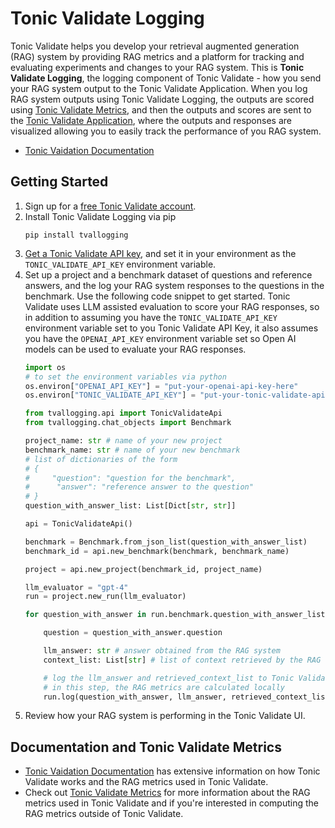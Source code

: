 # Tonic Validate Logging

Tonic Validate helps you develop your retrieval augmented generation (RAG) system by providing RAG metrics and a platform for tracking and evaluating experiments and changes to your RAG system. This is **Tonic Validate Logging**, the logging component of Tonic Validate - how you send your RAG system output to the Tonic Validate Application. When you log RAG system outputs using Tonic Validate Logging, the outputs are scored using [Tonic Validate Metrics](https://github.com/TonicAI/tvalmetrics), and then the outputs and scores are sent to the [Tonic Validate Application](https://validate.tonic.ai), where the outputs and responses are visualized allowing you to easily track the performance of you RAG system.

*  [Tonic Vaidation Documentation](https://docs.tonic.ai/validate/)

## Getting Started

1. Sign up for a [free Tonic Validate account](https://validate.tonic.ai/signup).
2. Install Tonic Validate Logging via pip
   ```
   pip install tvallogging
   ```
3. [Get a Tonic Validate API key](https://docs.tonic.ai/validate/getting-started-with-tonic-validate/tonic-validate-obtain-sdk-access-token), and set it in your environment as the `TONIC_VALIDATE_API_KEY` environment variable.
4. Set up a project and a benchmark dataset of questions and reference answers, and the log your RAG system responses to the questions in the benchmark. Use the following code snippet to get started. Tonic Validate uses LLM assisted evaluation to score your RAG responses, so in addition to assuming you have the `TONIC_VALIDATE_API_KEY` environment variable set to you Tonic Validate API Key, it also assumes you have the `OPENAI_API_KEY` environment variable set so Open AI models can be used to evaluate your RAG responses.
   ```python
   import os
   # to set the environment variables via python
   os.environ["OPENAI_API_KEY"] = "put-your-openai-api-key-here"
   os.environ["TONIC_VALIDATE_API_KEY"] = "put-your-tonic-validate-api-key-here"
   
   from tvallogging.api import TonicValidateApi
   from tvallogging.chat_objects import Benchmark
   
   project_name: str # name of your new project
   benchmark_name: str # name of your new benchmark
   # list of dictionaries of the form
   # {
   #     "question": "question for the benchmark",
   #      "answer": "reference answer to the question"
   # }
   question_with_answer_list: List[Dict[str, str]]
   
   api = TonicValidateApi()
   
   benchmark = Benchmark.from_json_list(question_with_answer_list)
   benchmark_id = api.new_benchmark(benchmark, benchmark_name)
   
   project = api.new_project(benchmark_id, project_name)
   
   llm_evaluator = "gpt-4"
   run = project.new_run(llm_evaluator)
   
   for question_with_answer in run.benchmark.question_with_answer_list:
   
       question = question_with_answer.question
   
       llm_answer: str # answer obtained from the RAG system
       context_list: List[str] # list of context retrieved by the RAG system
   
       # log the llm_answer and retrieved_context_list to Tonic Validate
       # in this step, the RAG metrics are calculated locally
       run.log(question_with_answer, llm_answer, retrieved_context_list)
   ```
5. Review how your RAG system is performing in the Tonic Validate UI.

## Documentation and Tonic Validate Metrics

* [Tonic Vaidation Documentation](https://docs.tonic.ai/validate/) has extensive information on how Tonic Validate works and the RAG metrics used in Tonic Validate.
* Check out [Tonic Validate Metrics](https://github.com/TonicAI/tvalmetrics) for more information about the RAG metrics used in Tonic Validate and if you're interested in computing the RAG metrics outside of Tonic Validate.